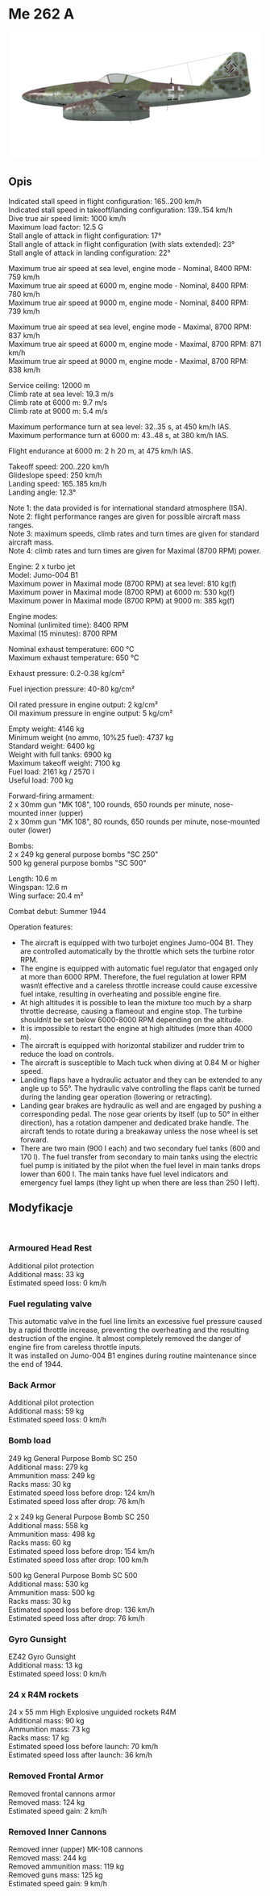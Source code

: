 # Me 262 A  
  
![me262a](../images/me262a.png)  
  
## Opis  
  
Indicated stall speed in flight configuration: 165..200 km/h  
Indicated stall speed in takeoff/landing configuration: 139..154 km/h  
Dive true air speed limit: 1000 km/h  
Maximum load factor: 12.5 G  
Stall angle of attack in flight configuration: 17°  
Stall angle of attack in flight configuration (with slats extended): 23°  
Stall angle of attack in landing configuration: 22°  
  
Maximum true air speed at sea level, engine mode - Nominal, 8400 RPM: 759 km/h  
Maximum true air speed at 6000 m, engine mode - Nominal, 8400 RPM: 780 km/h  
Maximum true air speed at 9000 m, engine mode - Nominal, 8400 RPM: 739 km/h  
  
Maximum true air speed at sea level, engine mode - Maximal, 8700 RPM: 837 km/h  
Maximum true air speed at 6000 m, engine mode - Maximal, 8700 RPM: 871 km/h  
Maximum true air speed at 9000 m, engine mode - Maximal, 8700 RPM: 838 km/h  
  
Service ceiling: 12000 m  
Climb rate at sea level: 19.3 m/s  
Climb rate at 6000 m: 9.7 m/s  
Climb rate at 9000 m: 5.4 m/s  
  
Maximum performance turn at sea level: 32..35 s, at 450 km/h IAS.  
Maximum performance turn at 6000 m: 43..48 s, at 380 km/h IAS.  
  
Flight endurance at 6000 m: 2 h 20 m, at 475 km/h IAS.  
  
Takeoff speed: 200..220 km/h  
Glideslope speed: 250 km/h  
Landing speed: 165..185 km/h  
Landing angle: 12.3°  
  
Note 1: the data provided is for international standard atmosphere (ISA).  
Note 2: flight performance ranges are given for possible aircraft mass ranges.  
Note 3: maximum speeds, climb rates and turn times are given for standard aircraft mass.  
Note 4: climb rates and turn times are given for Maximal (8700 RPM) power.  
  
Engine: 2 x turbo jet  
Model: Jumo-004 B1  
Maximum power in Maximal mode (8700 RPM) at sea level: 810 kg(f)  
Maximum power in Maximal mode (8700 RPM) at 6000 m: 530 kg(f)  
Maximum power in Maximal mode (8700 RPM) at 9000 m: 385 kg(f)  
  
Engine modes:  
Nominal (unlimited time): 8400 RPM  
Maximal (15 minutes): 8700 RPM  
  
Nominal exhaust temperature: 600 °C  
Maximum exhaust temperature: 650 °C  
  
Exhaust pressure: 0.2-0.38 kg/cm²  
  
Fuel injection pressure: 40-80 kg/cm²  
  
Oil rated pressure in engine output: 2 kg/cm²  
Oil maximum pressure in engine output: 5 kg/cm²  
  
Empty weight: 4146 kg  
Minimum weight (no ammo, 10%25 fuel): 4737 kg  
Standard weight: 6400 kg  
Weight with full tanks: 6900 kg  
Maximum takeoff weight: 7100 kg  
Fuel load: 2161 kg / 2570 l  
Useful load: 700 kg  
  
Forward-firing armament:  
2 x 30mm gun "MK 108", 100 rounds, 650 rounds per minute, nose-mounted inner (upper)  
2 x 30mm gun "MK 108", 80 rounds, 650 rounds per minute, nose-mounted outer (lower)  
  
Bombs:  
2 x 249 kg general purpose bombs "SC 250"  
500 kg general purpose bombs "SC 500"  
  
Length: 10.6 m  
Wingspan: 12.6 m  
Wing surface: 20.4 m²  
  
Combat debut: Summer 1944  
  
Operation features:  
- The aircraft is equipped with two turbojet engines Jumo-004 B1. They are controlled automatically by the throttle which sets the turbine rotor RPM.  
- The engine is equipped with automatic fuel regulator that engaged only at more than 6000 RPM. Therefore, the fuel regulation at lower RPM wasn\t effective and a careless throttle increase could cause excessive fuel intake, resulting in overheating and possible engine fire.  
- At high altitudes it is possible to lean the mixture too much by a sharp throttle decrease, causing a flameout and engine stop. The turbine shouldn\t be set below 6000-8000 RPM depending on the altitude.  
- It is impossible to restart the engine at high altitudes (more than 4000 m).  
- The aircraft is equipped with horizontal stabilizer and rudder trim to reduce the load on controls.  
- The aircraft is susceptible to Mach tuck when diving at 0.84 M or higher speed.   
- Landing flaps have a hydraulic actuator and they can be extended to any angle up to 55°. The hydraulic valve controlling the flaps can\t be turned during the landing gear operation (lowering or retracting).  
- Landing gear brakes are hydraulic as well and are engaged by pushing a corresponding pedal. The nose gear orients by itself (up to 50° in either direction), has a rotation dampener and dedicated brake handle. The aircraft tends to rotate during a breakaway unless the nose wheel is set forward.  
- There are two main (900 l each) and two secondary fuel tanks (600 and 170 l). The fuel transfer from secondary to main tanks using the electric fuel pump is initiated by the pilot when the fuel level in main tanks drops lower than 600 l. The main tanks have fuel level indicators and emergency fuel lamps (they light up when there are less than 250 l left).  
  
## Modyfikacje  
  ﻿
  
### Armoured Head Rest  
  
Additional pilot protection  
Additional mass: 33 kg  
Estimated speed loss: 0 km/h  ﻿
  
### Fuel regulating valve  
  
This automatic valve in the fuel line limits an excessive fuel pressure caused by a rapid throttle increase, preventing the overheating and the resulting destruction of the engine. It almost completely removed the danger of engine fire from careless throttle inputs.  
It was installed on Jumo-004 B1 engines during routine maintenance since the end of 1944.  ﻿
  
### Back Armor  
  
Additional pilot protection  
Additional mass: 59 kg  
Estimated speed loss: 0 km/h  ﻿
  
### Bomb load  
  
249 kg General Purpose Bomb SC 250  
Additional mass: 279 kg  
Ammunition mass: 249 kg  
Racks mass: 30 kg  
Estimated speed loss before drop: 124 km/h  
Estimated speed loss after drop: 76 km/h  
  
2 x 249 kg General Purpose Bomb SC 250  
Additional mass: 558 kg  
Ammunition mass: 498 kg  
Racks mass: 60 kg  
Estimated speed loss before drop: 154 km/h  
Estimated speed loss after drop: 100 km/h  
  
500 kg General Purpose Bomb SC 500  
Additional mass: 530 kg  
Ammunition mass: 500 kg  
Racks mass: 30 kg  
Estimated speed loss before drop: 136 km/h  
Estimated speed loss after drop: 76 km/h  ﻿
  
### Gyro Gunsight  
  
EZ42 Gyro Gunsight  
Additional mass: 13 kg  
Estimated speed loss: 0 km/h  ﻿
  
### 24 x R4M rockets  
  
24 x 55 mm High Explosive unguided rockets R4M  
Additional mass: 90 kg  
Ammunition mass: 73 kg  
Racks mass: 17 kg  
Estimated speed loss before launch: 70 km/h  
Estimated speed loss after launch: 36 km/h  ﻿
  
### Removed Frontal Armor  
  
Removed frontal cannons armor  
Removed mass: 124 kg  
Estimated speed gain: 2 km/h  ﻿
  
### Removed Inner Cannons  
  
Removed inner (upper) MK-108 cannons  
Removed mass: 244 kg  
Removed ammunition mass: 119 kg  
Removed guns mass: 125 kg  
Estimated speed gain: 9 km/h  
